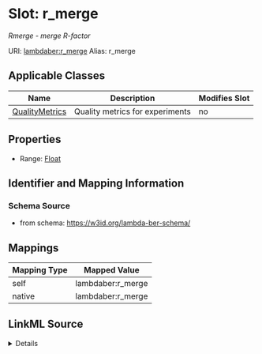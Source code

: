 

# Slot: r_merge 


_Rmerge - merge R-factor_





URI: [lambdaber:r_merge](https://w3id.org/lambda-ber-schema/r_merge)
Alias: r_merge

<!-- no inheritance hierarchy -->





## Applicable Classes

| Name | Description | Modifies Slot |
| --- | --- | --- |
| [QualityMetrics](QualityMetrics.md) | Quality metrics for experiments |  no  |






## Properties

* Range: [Float](Float.md)




## Identifier and Mapping Information






### Schema Source


* from schema: https://w3id.org/lambda-ber-schema/




## Mappings

| Mapping Type | Mapped Value |
| ---  | ---  |
| self | lambdaber:r_merge |
| native | lambdaber:r_merge |




## LinkML Source

<details>
```yaml
name: r_merge
description: Rmerge - merge R-factor
from_schema: https://w3id.org/lambda-ber-schema/
rank: 1000
alias: r_merge
owner: QualityMetrics
domain_of:
- QualityMetrics
range: float

```
</details>